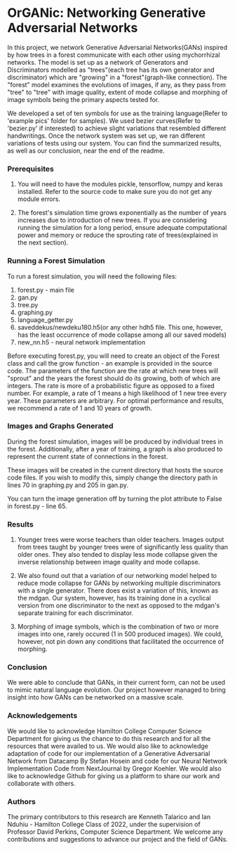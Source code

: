 # OrGANic: Networking Generative Adversarial Networks

In this project, we network Generative Adversarial Networks(GANs) inspired by how trees in a forest
communicate with each other using mychorrhizal networks. The model is set up as a network of Generators and Discriminators
modelled as "trees"(each tree has its own generator and discriminator) which are "growing" in a "forest"(graph-like connection).
The "forest" model examines the evolutions of images, if any, as they pass from "tree" to "tree" with image quality, extent of 
mode collapse and morphing of image symbols being the primary aspects tested for. 

We developed a set of ten symbols for use as the training language(Refer to 'example pics' folder for samples). We used bezier curves(Refer to 'bezier.py' 
if interested) to achieve slight variations that resembled different handwritings. Once the network system was set up, we ran 
different variations of tests using our system. You can find the summarized results, as well as our conclusion, near the end of the readme.

### Prerequisites
1. You will need to have the modules pickle, tensorflow, numpy and keras installed. Refer to the source code to make sure
you do not get any module errors.

2. The forest's simulation time grows exponentially as the number of years increases due to introduction of new trees. If you are considering running the simulation
for a long period, ensure adequate computational power and memory or reduce the sprouting rate of trees(explained in the next section).

### Running a Forest Simulation
To run a forest simulation, you will need the following files:
  1. forest.py - main file
  2. gan.py
  3. tree.py
  4. graphing.py
  5. language_getter.py
  6. saveddekus/newdeku180.h5(or any other hdh5 file. This one, however, has the least occurrence of mode collapse among all our saved models)
  7. new_nn.h5 - neural network implementation

Before executing forest.py, you will need to create an object of the Forest class and call the grow function - an example is provided in the source code. The parameters
of the function are the rate at which new trees will "sprout" and the years the forest should do its growing, both of which are integers. The
rate is more of a probabilistic figure as opposed to a fixed number. For example, a rate of 1 means a high likelihood of 1 new tree every year. These parameters are arbitrary. For optimal performance and results, we recommend a rate of 1 and 10 years of growth.

### Images and Graphs Generated
During the forest simulation, images will be produced by individual trees in the forest. Additionally, after a year of training, a graph
is also produced to represent the current state of connections in the forest.

These images will be created in the current directory that hosts the source code files. If you wish to modify this, simply change the directory path 
in lines 70 in graphing.py and 205 in gan.py.

You can turn the image generation off by turning the plot attribute to False in forest.py - line 65.

### Results
1. Younger trees were worse teachers than older teachers. Images output from trees taught by 
younger trees were of significantly less quality than older ones. They also tended to display less mode collapse
given the inverse relationship between image quality and mode collapse.

2. We also found out that a variation of our networking model helped
to reduce mode collapse for GANs by networking multiple discriminators with a single generator. There does exist a variation of this, known as the mdgan. Our system, however, has its training done in a cyclical version from one discriminator to the next as opposed to
the mdgan's separate training for each discriminator.

3. Morphing of image symbols,
which is the combination of two or more images into one, rarely occured (1 in 500 produced images). We could, however, not pin down
any conditions that facilitated the occurrence of morphing.

### Conclusion
We were able to conclude that GANs, in their current form, can not be used to mimic natural language evolution. Our project however managed to bring insight into how GANs can be networked on a massive scale.

### Acknowledgements
We would like to acknowledge Hamilton College Computer Science Department for giving us the chance to do this research and for all the 
resources that were availed to us. We would also like to acknowledge adaptation of code for our implementation of a Generative Adversarial 
Network from Datacamp By Stefan Hosein and code for our Neural Network Implementation Code from NextJournal by Gregor Koehler. We would
also like to acknowledge Github for giving us a platform to share our work and collaborate with others.

### Authors
The primary contributors to this research are Kenneth Talarico and Ian Nduhiu - Hamilton College Class of 2022, under the supervision
of Professor David Perkins, Computer Science Department. We welcome any contributions and suggestions to advance our project and the 
field of GANs.
